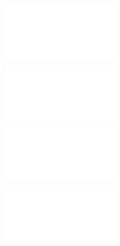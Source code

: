 ![@](steps/prompt.78c9df95.md)

![@](steps/file.19856fc3.md)

![@](steps/file.d3f4ab8d.md)

![@](steps/response.e173018d.md)